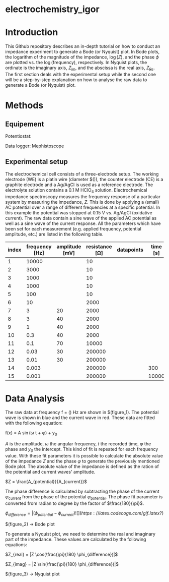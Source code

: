 # electrochemistry_igor


# Introduction

This Github repository describes an in-depth tutorial on how to conduct an impedance experiment to generate a Bode (or Nyquist) plot. 
In Bode plots, the logarithm of the magnitude of the impedance, $\log(Z)$, and the phase $\phi$ are plotted vs. the $\log$(frequency), respectively. In Nyquist plots, the ordinate is the imaginary axis, $Z_{im}$, and the abscissa is the real axis, $Z_{Re}$.
The first section deals with the experimental setup while the second one will be a step-by-step explanation on how to analyse the raw data to generate a Bode (or Nyquist) plot.

# Methods

## Equipement

Potentiostat: 

Data logger: Mephistoscope

## Experimental setup

The electrochemical cell consists of a three-electrode setup. The working electrode (WE) is a platin wire (diameter $()), the counter electrode (CE) is a graphite electrode and a Ag/AgCl is used as a reference electrode. The electrolyte solution contains a 0.1 M HClO<sub>4</sub> solution. 
Electrochemical impedance spectroscopy measures the frequency response of a particular system by measuring the impedance, $Z$. This is done by applying a (small) AC potential over a range of different frequencies at a specific potential. In this example the potential was stopped at 0.15 V vs. Ag/AgCl (oxidative current). The raw data contain a sine wave of the applied AC potential as well as a sine wave of the current response.
All the parameters which have been set for each measurement (e.g. applied frequency, potential amplitude, etc.) are listed in the following table.


| index | frequency [Hz] | amplitude [mV] | resistance [&Omega;] | datapoints | time  [s]| smoothing cap. 
-------|-----------|-----------|------------|------------|-------|----------------|
| 1     | 10000     |           | 10         |            |       | no             |
| 2     | 3000      |           | 10         |            |       | no             |
| 3     | 1000      |           | 10         |            |       | yes            |
| 4     | 1000      |           | 10         |            |       | yes            |
| 5     | 100       |           | 10         |            |       | yes            |
| 6     | 10        |           | 2000       |            |       | yes            |
| 7     | 3         | 20        | 2000       |            |       | yes            |
| 8     | 3         | 40        | 2000       |            |       | yes            |
| 9     | 1         | 40        | 2000       |            |       | yes            |
| 10    | 0.3       | 40        | 2000       |            |       | yes            |
| 11    | 0.1       | 70        | 10000      |            |       | yes            |
| 12    | 0.03      | 30        | 200000     |            |       | yes            |
| 13    | 0.01      | 30        | 200000     |            |       | yes            |
| 14    | 0.003     |           | 200000     |            | 300   | yes            |
| 15    | 0.001     |           | 200000     |            | 10000 |                |

# Data Analysis

The raw data at frequency f = () Hz are shown in $(figure_1). The potential wave is shown in blue and the current wave in red. These data are fitted with the following equation:

f(x) = A  $\sin$(&omega; t + &phi;) + y<sub>0</sub>

*A* is the amplitude, *&omega;* the angular frequency, *t* the recorded time, *&phi;* the phase and *y<sub>0</sub>* the intercept.
This kind of fit is repeated for each frequency value. With these fit parameters it is possible to calculate the absolute value of the impedance *Z* and the phase *&phi;* to generate the previously mentioned Bode plot. The absolute value of the impedance is defined as the ration of the potential and current waves' amplitude.

$Z = \frac{A_{potential}}{A_{current}}$

The phase difference is calculated by subtracting the phase of the current *&phi;*<sub>current</sub> from the phase of the potential *&phi;*<sub>potential</sub>. The phase fit parameter is converted from radian to degree by the factor of $\frac{180}{\pi}$. 

$\phi_{difference} = |(\phi_{potential} - \phi_{current}) ![](https://latex.codecogs.com/gif.latex?%5Cfrac%7Ba%7D%7Bb%7D|$)

$(figure_2) -> Bode plot

To generate a Nyquist plot, we need to determine the real and imaginary part of the impedance. These values are calculated by the following equations:

$Z_{real} = |Z \cos(\frac{\pi}{180} \phi_{difference})|$

$Z_{imag} = |Z \sin(\frac{\pi}{180} \phi_{difference})|$

$(figure_3) -> Nyquist plot
